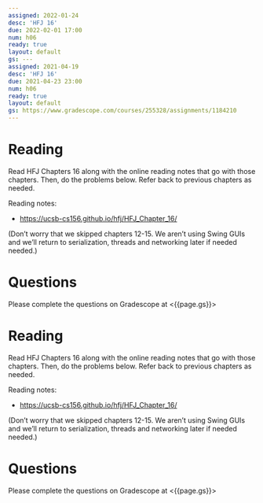 ```yaml
---
assigned: 2022-01-24
desc: 'HFJ 16'
due: 2022-02-01 17:00
num: h06
ready: true
layout: default
gs: ---
assigned: 2021-04-19
desc: 'HFJ 16'
due: 2021-04-23 23:00
num: h06
ready: true
layout: default
gs: https://www.gradescope.com/courses/255328/assignments/1184210
---
```


# Reading

Read HFJ Chapters 16 along with the online reading notes that go with those chapters.
Then, do the problems below. Refer back to previous chapters as needed.

Reading notes: 
* <https://ucsb-cs156.github.io/hfj/HFJ_Chapter_16/>

(Don’t worry that we skipped chapters 12-15. We aren’t using Swing GUIs and we’ll return to serialization, threads and networking later if needed needed.)

# Questions

Please complete the questions on Gradescope at <{{page.gs}}>


# Reading

Read HFJ Chapters 16 along with the online reading notes that go with those chapters.
Then, do the problems below. Refer back to previous chapters as needed.

Reading notes: 
* https://ucsb-cs156.github.io/hfj/HFJ_Chapter_16/

(Don’t worry that we skipped chapters 12-15. We aren’t using Swing GUIs and we’ll return to serialization, threads and networking later if needed needed.)

# Questions

Please complete the questions on Gradescope at <{{page.gs}}>
